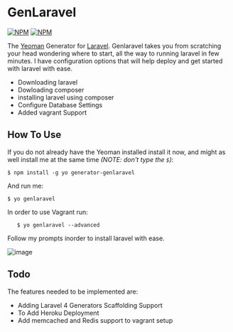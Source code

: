# GenLaravel

[![NPM](https://nodei.co/npm/generator-genlaravel.png?downloads=true)](https://nodei.co/npm/generator-genlaravel/) [![NPM](https://nodei.co/npm-dl/generator-genlaravel.png?months=3)](https://nodei.co/npm/generator-genlaravel/)

The [Yeoman](https://github.com/yeoman/yeoman) Generator for [Laravel](http://laravel.com/).  Genlaravel takes you from scratching your head wondering where to start, all the way to running laravel in few minutes.  I have configuration options that will help deploy and get started with laravel with ease.

- Downloading laravel
- Dowloading composer
- installing laravel using composer
- Configure Database Settings
- Added vagrant Support

## How To Use

If you do not already have the Yeoman installed install it now, and might as well install me at the same time *(NOTE: don't type the `$`)*:

	$ npm install -g yo generator-genlaravel

And run me:

	$ yo genlaravel
	
In order to use Vagrant run:
  
       $ yo genlaravel --advanced

Follow my prompts inorder to install laravel with ease.

![image](http://i.imgur.com/gt8moSG.png)

## Todo
The features needed to be implemented are:
- Adding Laravel 4 Generators Scaffolding Support
- To Add Heroku Deployment
- Add memcached and Redis support to vagrant setup
